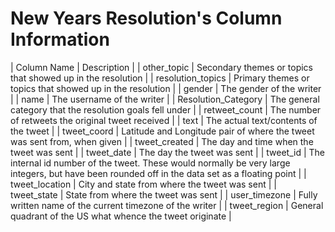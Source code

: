 # New Years Resolution's Column Information

| Column Name         | Description                                                                                                                                     |
| other_topic         | Secondary themes or topics that showed up in the resolution                                                                                     |
| resolution_topics   | Primary themes or topics that showed up in the resolution                                                                                       |
| gender              | The gender of the writer                                                                                                                        |
| name                | The username of the writer                                                                                                                      |
| Resolution_Category | The general category that the resolution goals fell under                                                                                       |
| retweet_count       | The number of retweets the original tweet received                                                                                              |
| text                | The actual text/contents of the tweet                                                                                                           |
| tweet_coord         | Latitude and Longitude pair of where the tweet was sent from, when given                                                                        |
| tweet_created       | The day and time when the tweet was sent                                                                                                        |
| tweet_date          | The day the tweet was sent                                                                                                                      |
| tweet_id            | The internal id number of the tweet. These would normally be very large integers, but have been rounded off in the data set as a floating point |
| tweet_location      | City and state from where the tweet was sent                                                                                                    |
| tweet_state         | State from where the tweet was sent                                                                                                             |
| user_timezone       | Fully written name of the current timezone of the writer                                                                                        |
| tweet_region        | General quadrant of the US what whence the tweet originate                                                                                      |
